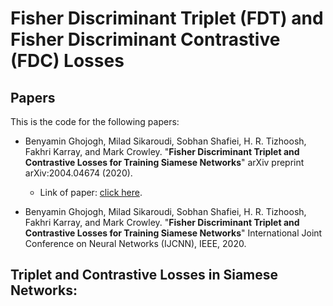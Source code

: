 # Fisher Discriminant Triplet (FDT) and Fisher Discriminant Contrastive (FDC) Losses

## Papers

This is the code for the following papers:

- Benyamin Ghojogh, Milad Sikaroudi, Sobhan Shafiei, H. R. Tizhoosh, Fakhri Karray, and Mark Crowley. "**Fisher Discriminant Triplet and Contrastive Losses for Training Siamese Networks**" arXiv preprint arXiv:2004.04674 (2020).
  - Link of paper: [click here](https://arxiv.org/abs/2004.04674).

- Benyamin Ghojogh, Milad Sikaroudi, Sobhan Shafiei, H. R. Tizhoosh, Fakhri Karray, and Mark Crowley. "**Fisher Discriminant Triplet and Contrastive Losses for Training Siamese Networks**" International Joint Conference on Neural Networks (IJCNN), IEEE, 2020.

## Triplet and Contrastive Losses in Siamese Networks:

